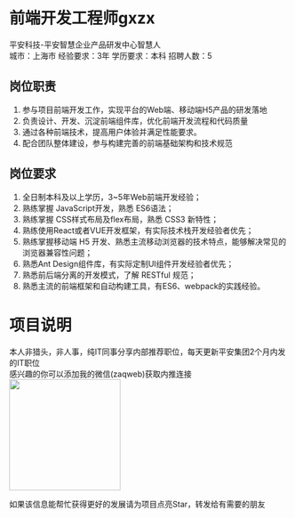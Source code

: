 # 前端开发工程师gxzx
平安科技-平安智慧企业产品研发中心智慧人  
城市：上海市 经验要求：3年 学历要求：本科  招聘人数：5

## 岗位职责
1.  参与项目前端开发工作，实现平台的Web端、移动端H5产品的研发落地   
2. 负责设计、开发、沉淀前端组件库，优化前端开发流程和代码质量   
3. 通过各种前端技术，提高用户体验并满足性能要求。   
4. 配合团队整体建设，参与构建完善的前端基础架构和技术规范

## 岗位要求
1. 全日制本科及以上学历，3~5年Web前端开发经验；   
2. 熟练掌握 JavaScript开发，熟悉 ES6语法；   
3. 熟练掌握 CSS样式布局及flex布局，熟悉 CSS3 新特性；   
4. 熟练使用React或者VUE开发框架，有实际技术栈开发经验者优先；   
5. 熟练掌握移动端 H5 开发、熟悉主流移动浏览器的技术特点，能够解决常见的浏览器兼容性问题；   
6. 熟悉Ant Design组件库，有实际定制UI组件开发经验者优先；   
7. 熟悉前后端分离的开发模式，了解 RESTful 规范；   
8. 熟悉主流的前端框架和自动构建工具，有ES6、webpack的实践经验。

# 项目说明

本人非猎头，非人事，纯IT同事分享内部推荐职位，每天更新平安集团2个月内发的IT职位  
感兴趣的你可以添加我的微信(zaqweb)获取内推连接  
<img src="https://github.com/zaqweb/PA-IT-JOBS/blob/master/WechatICode.jpeg"  height="200" width="200">

如果该信息能帮忙获得更好的发展请为项目点亮Star，转发给有需要的朋友




